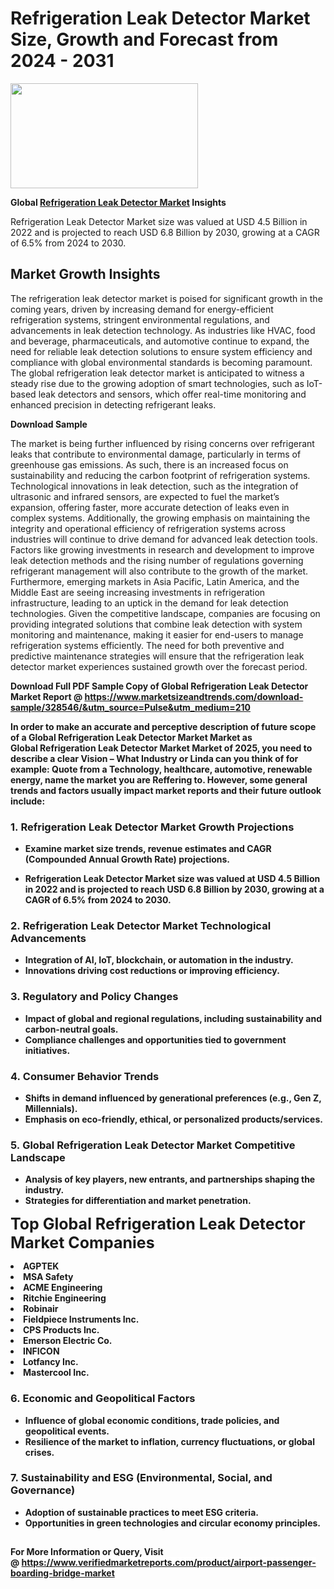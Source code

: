 <H1>Refrigeration Leak Detector Market Size, Growth and Forecast from 2024 - 2031</H1><img class="aligncenter size-medium wp-image-584254" src="https://thirdeyenews.in/wp-content/uploads/2024/09/Global-Market-Research-300x168.jpeg" alt="" width="300" height="168" /><p><strong>Global&nbsp;<a href="https://www.marketsizeandtrends.com/download-sample/328546/&amp;utm_source=Pulse&amp;utm_medium=210">Refrigeration Leak Detector Market</a> Insights</strong></p><p>Refrigeration Leak Detector Market size was valued at USD 4.5 Billion in 2022 and is projected to reach USD 6.8 Billion by 2030, growing at a CAGR of 6.5% from 2024 to 2030.</p><p><h2>Market Growth Insights</h2> <p>The refrigeration leak detector market is poised for significant growth in the coming years, driven by increasing demand for energy-efficient refrigeration systems, stringent environmental regulations, and advancements in leak detection technology. As industries like HVAC, food and beverage, pharmaceuticals, and automotive continue to expand, the need for reliable leak detection solutions to ensure system efficiency and compliance with global environmental standards is becoming paramount. The global refrigeration leak detector market is anticipated to witness a steady rise due to the growing adoption of smart technologies, such as IoT-based leak detectors and sensors, which offer real-time monitoring and enhanced precision in detecting refrigerant leaks.</p> <p><strong>Download Sample</strong></p> <p>The market is being further influenced by rising concerns over refrigerant leaks that contribute to environmental damage, particularly in terms of greenhouse gas emissions. As such, there is an increased focus on sustainability and reducing the carbon footprint of refrigeration systems. Technological innovations in leak detection, such as the integration of ultrasonic and infrared sensors, are expected to fuel the market’s expansion, offering faster, more accurate detection of leaks even in complex systems. Additionally, the growing emphasis on maintaining the integrity and operational efficiency of refrigeration systems across industries will continue to drive demand for advanced leak detection tools. Factors like growing investments in research and development to improve leak detection methods and the rising number of regulations governing refrigerant management will also contribute to the growth of the market. Furthermore, emerging markets in Asia Pacific, Latin America, and the Middle East are seeing increasing investments in refrigeration infrastructure, leading to an uptick in the demand for leak detection technologies. Given the competitive landscape, companies are focusing on providing integrated solutions that combine leak detection with system monitoring and maintenance, making it easier for end-users to manage refrigeration systems efficiently. The need for both preventive and predictive maintenance strategies will ensure that the refrigeration leak detector market experiences sustained growth over the forecast period. <p><strong></p><p><span class=""><strong>Download Full PDF Sample Copy of Global Refrigeration Leak Detector Market Report</strong> @ <a href="https://www.marketsizeandtrends.com/download-sample/328546/&amp;utm_source=Pulse&amp;utm_medium=210" target="_blank">https://www.marketsizeandtrends.com/download-sample/328546/&amp;utm_source=Pulse&amp;utm_medium=210</a></span></p><p>In order to make an accurate and perceptive description of future scope of a Global&nbsp;Refrigeration Leak Detector Market Market as Global&nbsp;Refrigeration Leak Detector Market Market of 2025, you need to describe a clear Vision &ndash; What Industry or Linda can you think of for example: Quote from a Technology, healthcare, automotive, renewable energy, name the market you are Reffering to. However, some general trends and factors usually impact market reports and their future outlook include:</p><h3>1.&nbsp;<strong>Refrigeration Leak Detector Market Growth Projections</strong></h3><ul><li>Examine market size trends, revenue estimates and CAGR (Compounded Annual Growth Rate) projections.</li><li><p>Refrigeration Leak Detector Market size was valued at USD 4.5 Billion in 2022 and is projected to reach USD 6.8 Billion by 2030, growing at a CAGR of 6.5% from 2024 to 2030.</p></li></ul><h3>2.&nbsp;<strong>Refrigeration Leak Detector Market Technological Advancements</strong></h3><ul><li>Integration of AI, IoT, blockchain, or automation in the industry.</li><li>Innovations driving cost reductions or improving efficiency.</li></ul><h3>3.&nbsp;<strong>Regulatory and Policy Changes</strong></h3><ul><li>Impact of global and regional regulations, including sustainability and carbon-neutral goals.</li><li>Compliance challenges and opportunities tied to government initiatives.</li></ul><h3>4.&nbsp;<strong>Consumer Behavior Trends</strong></h3><ul><li>Shifts in demand influenced by generational preferences (e.g., Gen Z, Millennials).</li><li>Emphasis on eco-friendly, ethical, or personalized products/services.</li></ul><h3>5.&nbsp;<strong>Global Refrigeration Leak Detector Market Competitive Landscape</strong></h3><ul><li>Analysis of key players, new entrants, and partnerships shaping the industry.</li><li>Strategies for differentiation and market penetration.</li></ul><p data-pm-slice="1 1 []"><span style="color: inherit; font-family: inherit; font-size: 25px;">Top Global Refrigeration Leak Detector Market Companies</span></p><div class="" data-test-id=""><p><li>AGPTEK</li><li> MSA Safety</li><li> ACME Engineering</li><li> Ritchie Engineering</li><li> Robinair</li><li> Fieldpiece Instruments Inc.</li><li> CPS Products Inc.</li><li> Emerson Electric Co.</li><li> INFICON</li><li> Lotfancy Inc.</li><li> Mastercool Inc.</li></p></div><h3>6.&nbsp;<strong>Economic and Geopolitical Factors</strong></h3><ul><li>Influence of global economic conditions, trade policies, and geopolitical events.</li><li>Resilience of the market to inflation, currency fluctuations, or global crises.</li></ul><h3>7.&nbsp;<strong>Sustainability and ESG (Environmental, Social, and Governance)</strong></h3><ul><li>Adoption of sustainable practices to meet ESG criteria.</li><li>Opportunities in green technologies and circular economy principles.</li></ul><h2><strong style="font-size: 14px;">For More Information or Query, Visit @&nbsp;</strong><a style="background-color: #ffffff; font-size: 14px;" href="https://www.marketsizeandtrends.com/report/refrigeration-leak-detector-market/" target="_blank">https://www.verifiedmarketreports.com/product/airport-passenger-boarding-bridge-market</a></h2>
